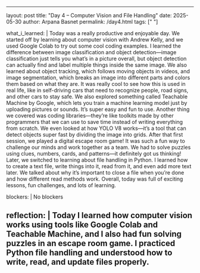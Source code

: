 
---
layout: post
title: "Day 4 – Computer Vision and File Handling"
date: 2025-05-30
author: Arpana Basnet
permalink: /day4.html
tags: [" "]

what_i_learned: |
  Today was a really productive and enjoyable day. We started off by learning about computer vision with Andrew Kelly, and we used Google Colab to try out some cool coding examples. I learned the difference between image classification and object detection—image classification just tells you what’s in a picture overall, but object detection can actually find and label multiple things inside the same image. We also learned about object tracking, which follows moving objects in videos, and image segmentation, which breaks an image into different parts and colors them based on what they are. It was really cool to see how this is used in real life, like in self-driving cars that need to recognize people, road signs, and other cars to stay safe.
  We also explored something called Teachable Machine by Google, which lets you train a machine learning model just by uploading pictures or sounds. It’s super easy and fun to use. Another thing we covered was coding libraries—they’re like toolkits made by other programmers that we can use to save time instead of writing everything from scratch. We even looked at how YOLO V8 works—it’s a tool that can detect objects super fast by dividing the image into grids.
  After that first session, we played a digital escape room game! It was such a fun way to challenge our minds and work together as a team. We had to solve puzzles using clues, numbers, cards, and patterns—it definitely got us thinking!
  Later, we switched to learning about file handling in Python. I learned how to create a text file, write things into it, read from it, and even add more text later. We talked about why it’s important to close a file when you’re done and how different read methods work. Overall, today was full of exciting lessons, fun challenges, and lots of learning.



blockers: |
  No blockers

reflection: |
  Today I learned how computer vision works using tools like Google Colab and Teachable Machine, and I also had fun solving puzzles in an escape room game. I practiced Python file handling and understood how to write, read, and update files properly.
---
